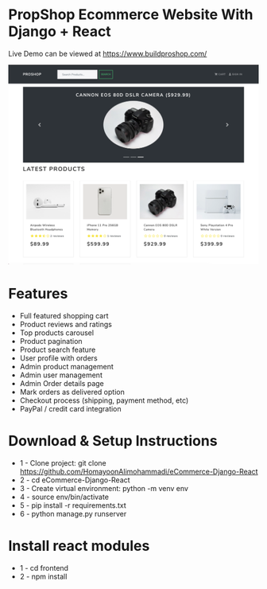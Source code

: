 # PropShop Ecommerce Website With Django + React

Live Demo can be viewed at https://www.buildproshop.com/


![DEMO](static/images/proshop_django_demo.png)


# Features
* Full featured shopping cart
* Product reviews and ratings
* Top products carousel
* Product pagination
* Product search feature
* User profile with orders
* Admin product management
* Admin user management
* Admin Order details page
* Mark orders as delivered option
* Checkout process (shipping, payment method, etc)
* PayPal / credit card integration


# Download & Setup Instructions

* 1 - Clone project: git clone https://github.com/HomayoonAlimohammadi/eCommerce-Django-React
* 2 - cd eCommerce-Django-React
* 3 - Create virtual environment: python -m venv env
* 4 - source env/bin/activate
* 5 - pip install -r requirements.txt
* 6 - python manage.py runserver

# Install react modules
* 1 - cd frontend
* 2 - npm install
